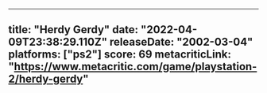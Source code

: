 
---
title: "Herdy Gerdy"
date: "2022-04-09T23:38:29.110Z"
releaseDate: "2002-03-04"
platforms: ["ps2"]
score: 69
metacriticLink: "https://www.metacritic.com/game/playstation-2/herdy-gerdy"
---
